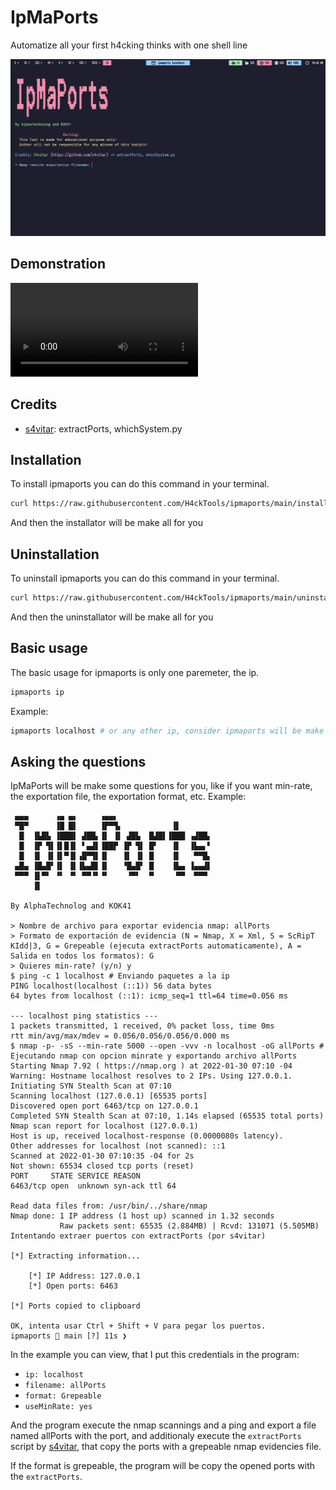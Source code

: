 # IpMaPorts

Automatize all your first h4cking thinks with one shell line

![banner](./.misc/banner.png)

## Demonstration

![demonstration](./.misc/demonstration.mp4)

## Credits

- [s4vitar](https://github.com/s4vitar): extractPorts, whichSystem.py

## Installation

To install ipmaports you can do this command in your terminal.

```sh
curl https://raw.githubusercontent.com/H4ckTools/ipmaports/main/install.sh --silent | bash
```

And then the installator will be make all for you

## Uninstallation

To uninstall ipmaports you can do this command in your terminal.

```sh
curl https://raw.githubusercontent.com/H4ckTools/ipmaports/main/uninstall.sh --silent | bash
```

And then the uninstallator will be make all for you

## Basic usage

The basic usage for ipmaports is only one paremeter, the ip.

```sh
ipmaports ip
```

Example:

```sh
ipmaports localhost # or any other ip, consider ipmaports will be make some nmaps and others scans (use only with your own systems)
```

## Asking the questions

IpMaPorts will be make some questions for you, like if you want min-rate, the exportation file, the
exportation format, etc. Example:

```
 ▄▄▄      ▗▄ ▄▖     ▗▄▄▖                     
 ▀█▀      ▐█ █▌     ▐▛▀▜▖           ▐▌       
  █  ▐▙█▙ ▐███▌ ▟██▖▐▌ ▐▌ ▟█▙  █▟█▌▐███ ▗▟██▖
  █  ▐▛ ▜▌▐▌█▐▌ ▘▄▟▌▐██▛ ▐▛ ▜▌ █▘   ▐▌  ▐▙▄▖▘
  █  ▐▌ ▐▌▐▌▀▐▌▗█▀▜▌▐▌   ▐▌ ▐▌ █    ▐▌   ▀▀█▖
 ▄█▄ ▐█▄█▘▐▌ ▐▌▐▙▄█▌▐▌   ▝█▄█▘ █    ▐▙▄ ▐▄▄▟▌
 ▀▀▀ ▐▌▀▘ ▝▘ ▝▘ ▀▀▝▘▝▘    ▝▀▘  ▀     ▀▀  ▀▀▀ 
     ▐▌                                      

By AlphaTechnolog and KOK41

> Nombre de archivo para exportar evidencia nmap: allPorts
> Formato de exportación de evidencia (N = Nmap, X = Xml, S = ScRipT KIdd|3, G = Grepeable (ejecuta extractPorts automaticamente), A = Salida en todos los formatos): G
> Quieres min-rate? (y/n) y
$ ping -c 1 localhost # Enviando paquetes a la ip
PING localhost(localhost (::1)) 56 data bytes
64 bytes from localhost (::1): icmp_seq=1 ttl=64 time=0.056 ms

--- localhost ping statistics ---
1 packets transmitted, 1 received, 0% packet loss, time 0ms
rtt min/avg/max/mdev = 0.056/0.056/0.056/0.000 ms
$ nmap -p- -sS --min-rate 5000 --open -vvv -n localhost -oG allPorts # Ejecutando nmap con opcion minrate y exportando archivo allPorts
Starting Nmap 7.92 ( https://nmap.org ) at 2022-01-30 07:10 -04
Warning: Hostname localhost resolves to 2 IPs. Using 127.0.0.1.
Initiating SYN Stealth Scan at 07:10
Scanning localhost (127.0.0.1) [65535 ports]
Discovered open port 6463/tcp on 127.0.0.1
Completed SYN Stealth Scan at 07:10, 1.14s elapsed (65535 total ports)
Nmap scan report for localhost (127.0.0.1)
Host is up, received localhost-response (0.0000080s latency).
Other addresses for localhost (not scanned): ::1
Scanned at 2022-01-30 07:10:35 -04 for 2s
Not shown: 65534 closed tcp ports (reset)
PORT     STATE SERVICE REASON
6463/tcp open  unknown syn-ack ttl 64

Read data files from: /usr/bin/../share/nmap
Nmap done: 1 IP address (1 host up) scanned in 1.32 seconds
           Raw packets sent: 65535 (2.884MB) | Rcvd: 131071 (5.505MB)
Intentando extraer puertos con extractPorts (por s4vitar)

[*] Extracting information...

	[*] IP Address: 127.0.0.1
	[*] Open ports: 6463

[*] Ports copied to clipboard

OK, intenta usar Ctrl + Shift + V para pegar los puertos.
ipmaports  main [?] 11s ❯
```

In the example you can view, that I put this credentials in the program:

- `ip: localhost`
- `filename: allPorts`
- `format: Grepeable`
- `useMinRate: yes`

And the program execute the nmap scannings and a ping and export a file named
allPorts with the port, and additionaly execute the `extractPorts` script by
[s4vitar](https://github.com/s4vitar), that copy the ports with a grepeable
nmap evidencies file.

If the format is grepeable, the program will be copy the opened ports with
the `extractPorts`.
